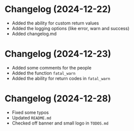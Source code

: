 # Changelog (2024-12-22)
- Added the ability for custom return values
- Added the logging options (like error, warn and success)
- Added changelog.md
# Changelog (2024-12-23)
- Added some comments for the people
- Added the function `fatal_warn`
- Added the ability for return codes in `fatal_warn`
# Changelog (2024-12-28)
- Fixed some typos
- Updated `README.md`
- Checked off banner and small logo in `TODOS.md`
